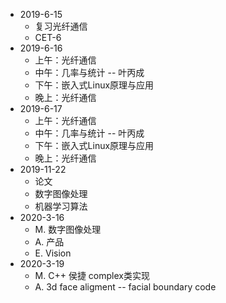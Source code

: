 
- 2019-6-15  
  + 复习光纤通信  
  + CET-6
- 2019-6-16
  - 上午：光纤通信
  - 中午：几率与统计 -- 叶丙成
  - 下午：嵌入式Linux原理与应用
  - 晚上：光纤通信
- 2019-6-17
  - 上午：光纤通信
  - 中午：几率与统计 -- 叶丙成
  - 下午：嵌入式Linux原理与应用
  - 晚上：光纤通信
- 2019-11-22
  - 论文
  - 数字图像处理
  - 机器学习算法
- 2020-3-16
  - M. 数字图像处理
  - A. 产品
  - E. Vision
- 2020-3-19
  - M. C++ 侯捷 complex类实现
  - A. 3d face aligment -- facial boundary code

